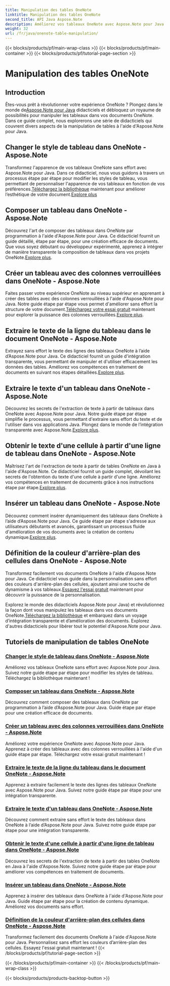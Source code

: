 ```yaml
---
title: Manipulation des tables OneNote
linktitle: Manipulation des tables OneNote
second_title: API Java Aspose.Note
description: Améliorez vos tableaux OneNote avec Aspose.Note pour Java. Changez de style, composez des tableaux, extrayez du texte de manière transparente. Téléchargez la bibliothèque pour une création de documents fluide.
weight: 32
url: /fr/java/onenote-table-manipulation/
---
```


{{< blocks/products/pf/main-wrap-class >}}
{{< blocks/products/pf/main-container >}}
{{< blocks/products/pf/tutorial-page-section >}}

# Manipulation des tables OneNote



## Introduction

 Êtes-vous prêt à révolutionner votre expérience OneNote ? Plongez dans le monde de[Aspose.Note pour Java](https://www.aspose.com/products/note/java) didacticiels et débloquez un royaume de possibilités pour manipuler les tableaux dans vos documents OneNote. Dans ce guide complet, nous explorerons une série de didacticiels qui couvrent divers aspects de la manipulation de tables à l'aide d'Aspose.Note pour Java.

## Changer le style de tableau dans OneNote - Aspose.Note
 Transformez l'apparence de vos tableaux OneNote sans effort avec Aspose.Note pour Java. Dans ce didacticiel, nous vous guidons à travers un processus étape par étape pour modifier les styles de tableau, vous permettant de personnaliser l'apparence de vos tableaux en fonction de vos préférences.[Téléchargez la bibliothèque](https://releases.aspose.com/downloads/note/java) maintenant pour améliorer l’esthétique de votre document.[Explore plus](./change-table-style/)

## Composer un tableau dans OneNote - Aspose.Note
Découvrez l'art de composer des tableaux dans OneNote par programmation à l'aide d'Aspose.Note pour Java. Ce didacticiel fournit un guide détaillé, étape par étape, pour une création efficace de documents. Que vous soyez débutant ou développeur expérimenté, apprenez à intégrer de manière transparente la composition de tableaux dans vos projets OneNote.[Explore plus](./compose-table/).

## Créer un tableau avec des colonnes verrouillées dans OneNote - Aspose.Note
 Faites passer votre expérience OneNote au niveau supérieur en apprenant à créer des tables avec des colonnes verrouillées à l'aide d'Aspose.Note pour Java. Notre guide étape par étape vous permet d'améliorer sans effort la structure de votre document.[Téléchargez votre essai gratuit](https://www.aspose.com/downloads/note/java) maintenant pour explorer la puissance des colonnes verrouillées.[Explore plus](./create-table-with-locked-columns/).

## Extraire le texte de la ligne du tableau dans le document OneNote - Aspose.Note
Extrayez sans effort le texte des lignes des tableaux OneNote à l’aide d’Aspose.Note pour Java. Ce didacticiel fournit un guide d'intégration transparente, vous permettant de manipuler et d'utiliser efficacement les données des tables. Améliorez vos compétences en traitement de documents en suivant nos étapes détaillées.[Explore plus](./extract-row-text-from-table/).

## Extraire le texte d'un tableau dans OneNote - Aspose.Note
 Découvrez les secrets de l'extraction de texte à partir de tableaux dans OneNote avec Aspose.Note pour Java. Notre guide étape par étape simplifie le processus, vous permettant d'extraire sans effort du texte et de l'utiliser dans vos applications Java. Plongez dans le monde de l’intégration transparente avec Aspose.Note.[Explore plus](./extract-text-from-table/).

## Obtenir le texte d'une cellule à partir d'une ligne de tableau dans OneNote - Aspose.Note
 Maîtrisez l'art de l'extraction de texte à partir de tables OneNote en Java à l'aide d'Aspose.Note. Ce didacticiel fournit un guide complet, dévoilant les secrets de l'obtention du texte d'une cellule à partir d'une ligne. Améliorez vos compétences en traitement de documents grâce à nos instructions étape par étape.[Explore plus](./get-cell-text-from-row/).

## Insérer un tableau dans OneNote - Aspose.Note
Découvrez comment insérer dynamiquement des tableaux dans OneNote à l’aide d’Aspose.Note pour Java. Ce guide étape par étape s'adresse aux utilisateurs débutants et avancés, garantissant un processus fluide d'amélioration de vos documents avec la création de contenu dynamique.[Explore plus](./insert-table/).

## Définition de la couleur d'arrière-plan des cellules dans OneNote - Aspose.Note
 Transformez facilement vos documents OneNote à l'aide d'Aspose.Note pour Java. Ce didacticiel vous guide dans la personnalisation sans effort des couleurs d'arrière-plan des cellules, ajoutant ainsi une touche de dynamisme à vos tableaux.[Essayez l'essai gratuit](https://www.aspose.com/downloads/note/java) maintenant pour découvrir la puissance de la personnalisation.

 Explorez le monde des didacticiels Aspose.Note pour Java) et révolutionnez la façon dont vous manipulez les tableaux dans vos documents OneNote.[Téléchargez la bibliothèque](https://releases.aspose.com/downloads/note/java) et embarquez dans un voyage d’intégration transparente et d’amélioration des documents. Explorez d'autres didacticiels pour libérer tout le potentiel d'Aspose.Note pour Java.
## Tutoriels de manipulation de tables OneNote
### [Changer le style de tableau dans OneNote - Aspose.Note](./change-table-style/)
Améliorez vos tableaux OneNote sans effort avec Aspose.Note pour Java. Suivez notre guide étape par étape pour modifier les styles de tableau. Téléchargez la bibliothèque maintenant !
### [Composer un tableau dans OneNote - Aspose.Note](./compose-table/)
Découvrez comment composer des tableaux dans OneNote par programmation à l’aide d’Aspose.Note pour Java. Guide étape par étape pour une création efficace de documents.
### [Créer un tableau avec des colonnes verrouillées dans OneNote - Aspose.Note](./create-table-with-locked-columns/)
Améliorez votre expérience OneNote avec Aspose.Note pour Java. Apprenez à créer des tableaux avec des colonnes verrouillées à l'aide d'un guide étape par étape. Téléchargez votre essai gratuit maintenant !
### [Extraire le texte de la ligne du tableau dans le document OneNote - Aspose.Note](./extract-row-text-from-table/)
Apprenez à extraire facilement le texte des lignes des tableaux OneNote avec Aspose.Note pour Java. Suivez notre guide étape par étape pour une intégration transparente.
### [Extraire le texte d'un tableau dans OneNote - Aspose.Note](./extract-text-from-table/)
Découvrez comment extraire sans effort le texte des tableaux dans OneNote à l’aide d’Aspose.Note pour Java. Suivez notre guide étape par étape pour une intégration transparente.
### [Obtenir le texte d'une cellule à partir d'une ligne de tableau dans OneNote - Aspose.Note](./get-cell-text-from-row/)
Découvrez les secrets de l'extraction de texte à partir des tables OneNote en Java à l'aide d'Aspose.Note. Suivez notre guide étape par étape pour améliorer vos compétences en traitement de documents.
### [Insérer un tableau dans OneNote - Aspose.Note](./insert-table/)
Apprenez à insérer des tableaux dans OneNote à l'aide d'Aspose.Note pour Java. Guide étape par étape pour la création de contenu dynamique. Améliorez vos documents sans effort.
### [Définition de la couleur d'arrière-plan des cellules dans OneNote - Aspose.Note](./setting-cell-background-color/)
Transformez facilement des documents OneNote à l'aide d'Aspose.Note pour Java. Personnalisez sans effort les couleurs d’arrière-plan des cellules. Essayez l'essai gratuit maintenant !
{{< /blocks/products/pf/tutorial-page-section >}}

{{< /blocks/products/pf/main-container >}}
{{< /blocks/products/pf/main-wrap-class >}}

{{< blocks/products/products-backtop-button >}}
